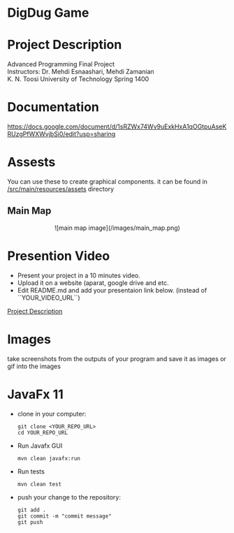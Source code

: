# DigDug Game

# Project Description

<p> Advanced Programming Final Project <br>
    Instructors: Dr. Mehdi Esnaashari, Mehdi Zamanian <br>
    K. N. Toosi University of Technology Spring 1400 <br>
</p>

# Documentation

https://docs.google.com/document/d/1sRZWx74Wv9uExkHxA1qOGtpuAseKRUzgPfWXWvjbSi0/edit?usp=sharing

# Assests

You can use these to create graphical components.
it can be found in [/src/main/resources/assets](https://git.ce.kntu.ac.ir/ap/homeworks/projects/p4-digdug/-/tree/master/src/main/resources/assets) directory

## Main Map

<div align=center> ![main map image](/images/main_map.png) </div>

# Presention Video

<ul>
    <li> Present your project in a 10 minutes video. </li>
    <li> Upload it on a website (aparat, google drive and etc.</li>
    <li> Edit README.md and add your presentaion link below. (instead of ``YOUR_VIDEO_URL``)</li>
</ul>

[Project Description](https://drive.google.com/file/d/1pVHd6vOuABHsSp1Yyli5V137IIYeQMJj/view?usp=drivesdk)

# Images

take screenshots from the outputs of your program and save it as images or gif into the images

# JavaFx 11

<ul>
<li>
clone in your computer:

```
git clone <YOUR_REPO_URL>
cd YOUR_REPO_URL
```

</li>
<li>
    <p>Run Javafx GUI</p>

```
mvn clean javafx:run
```

</li>

<li>
    <p>Run tests</p>

```
mvn clean test
```

</li>

<li>
<p> push your change to the repository: </p>

```
git add .
git commit -m "commit message"
git push
```

</li>
</ul>
